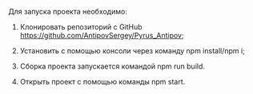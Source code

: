 Для запуска проекта необходимо:

1) Клонировать репозиторий с GitHub https://github.com/AntipovSergey/Pyrus_Antipov;

2) Установить с помощью консоли через команду npm install/npm i;

3) Сборка проекта запускается командой npm run build.

4) Открыть проект с помощью команды npm start.
